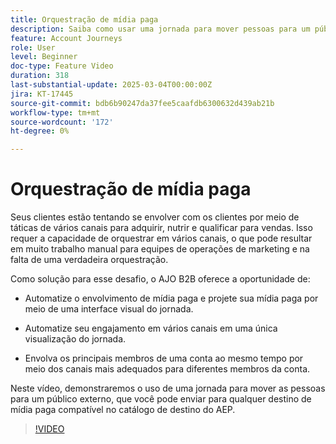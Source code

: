 ```yaml
---
title: Orquestração de mídia paga
description: Saiba como usar uma jornada para mover pessoas para um público-alvo externo, que você pode enviar para qualquer destino de mídia paga compatível no catálogo de destino do AEP.
feature: Account Journeys
role: User
level: Beginner
doc-type: Feature Video
duration: 318
last-substantial-update: 2025-03-04T00:00:00Z
jira: KT-17445
source-git-commit: bdb6b90247da37fee5caafdb6300632d439ab21b
workflow-type: tm+mt
source-wordcount: '172'
ht-degree: 0%

---
```



# Orquestração de mídia paga

Seus clientes estão tentando se envolver com os clientes por meio de táticas de vários canais para adquirir, nutrir e qualificar para vendas. Isso requer a capacidade de orquestrar em vários canais, o que pode resultar em muito trabalho manual para equipes de operações de marketing e na falta de uma verdadeira orquestração.

Como solução para esse desafio, o AJO B2B oferece a oportunidade de:

* Automatize o envolvimento de mídia paga e projete sua mídia paga por meio de uma interface visual do jornada.

* Automatize seu engajamento em vários canais em uma única visualização do jornada.

* Envolva os principais membros de uma conta ao mesmo tempo por meio dos canais mais adequados para diferentes membros da conta.

Neste vídeo, demonstraremos o uso de uma jornada para mover as pessoas para um público externo, que você pode enviar para qualquer destino de mídia paga compatível no catálogo de destino do AEP.

>[!VIDEO](https://video.tv.adobe.com/v/3448677/?learn=on&enablevpops&captions=por_br)
